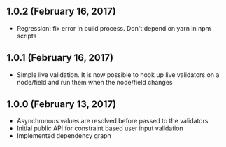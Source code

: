 ## 1.0.2 (February 16, 2017)
* Regression: fix error in build process.
  Don't depend on yarn in npm scripts

## 1.0.1 (February 16, 2017)

* Simple live validation.
  It is now possible to hook up live validators on a node/field
  and run them when the node/field changes

## 1.0.0 (February 13, 2017)

* Asynchronous values are resolved before passed to the validators
* Initial public API for constraint based user input validation
* Implemented dependency graph
